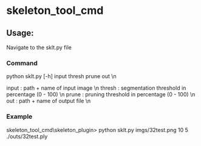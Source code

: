 # skeleton_tool_cmd

## Usage:
Navigate to the sklt.py file

### Command
python sklt.py [-h] input thresh prune out \n

input : path + name of input image \n
thresh : segmentation threshold in percentage (0 - 100) \n
prune : pruning threshold in percentage (0 - 100) \n
out : path + name of output file \n

### Example

skeleton_tool_cmd\skeleton_plugin> python sklt.py imgs/32test.png 10 5 ./outs/32test.ply
